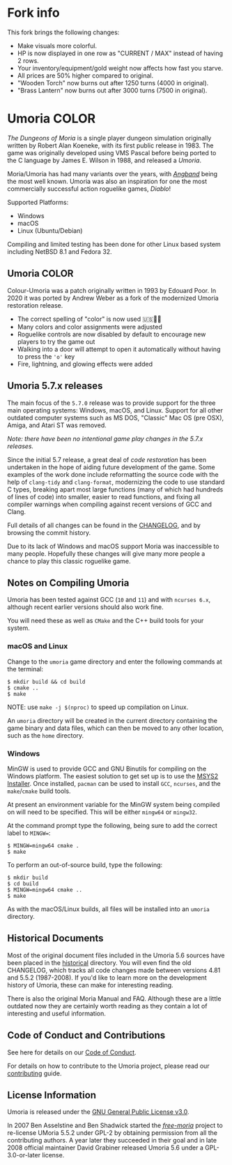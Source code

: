 # Fork info

This fork brings the following changes:
- Make visuals more colorful.
- HP is now displayed in one row as "CURRENT / MAX" instead of having 2 rows.
- Your inventory/equipment/gold weight now affects how fast you starve.
- All prices are 50% higher compared to original.
- "Wooden Torch" now burns out after 1250 turns (4000 in original).
- "Brass Lantern" now burns out after 3000 turns (7500 in original).

# Umoria COLOR

_The Dungeons of Moria_ is a single player dungeon simulation originally
written by Robert Alan Koeneke, with its first public release in 1983.
The game was originally developed using VMS Pascal before being ported to the
C language by James E. Wilson in 1988, and released a _Umoria_.

Moria/Umoria has had many variants over the years, with [_Angband_](http://rephial.org/)
being the most well known. Umoria was also an inspiration for one the most
commercially successful action roguelike games, _Diablo_!

Supported Platforms:

  - Windows
  - macOS
  - Linux (Ubuntu/Debian)

Compiling and limited testing has been done for other Linux based system
including NetBSD 8.1 and Fedora 32.


## Umoria COLOR

Colour-Umoria was a patch originally written in 1993 by Edouard Poor. In 2020
it was ported by Andrew Weber as a fork of the modernized Umoria restoration
release.

* The correct spelling of "color" is now used 🇺🇸🦅🗽
* Many colors and color assignments were adjusted
* Roguelike controls are now disabled by default to encourage new players to try the game out
* Walking into a door will attempt to open it automatically without having to press the `'o'` key
* Fire, lightning, and glowing effects were added

## Umoria 5.7.x releases

The main focus of the `5.7.0` release was to provide support for the three
main operating systems: Windows, macOS, and Linux. Support for all other
outdated computer systems such as MS DOS, "Classic" Mac OS (pre OSX), Amiga,
and Atari ST was removed.

_Note: there have been no intentional game play changes in the 5.7.x releases._

Since the initial 5.7 release, a great deal of _code restoration_ has been
undertaken in the hope of aiding future development of the game. Some examples
of the work done include reformatting the source code with the help of
`clang-tidy` and `clang-format`, modernizing the code to use standard C types,
breaking apart most large functions (many of which had hundreds of lines of code)
into smaller, easier to read functions, and fixing all compiler warnings when
compiling against recent versions of GCC and Clang.

Full details of all changes can be found in the [CHANGELOG](CHANGELOG.md), and
by browsing the commit history.

Due to its lack of Windows and macOS support Moria was inaccessible to many
people. Hopefully these changes will give many more people a chance to play
this classic roguelike game.


## Notes on Compiling Umoria

Umoria has been tested against GCC (`10` and `11`) and with `ncurses 6.x`,
although recent earlier versions should also work fine.

You will need these as well as `CMake` and the C++ build tools for your system.


### macOS and Linux

Change to the `umoria` game directory and enter the following commands at the
terminal:

    $ mkdir build && cd build
    $ cmake ..
    $ make

NOTE: use `make -j $(nproc)` to speed up compilation on Linux.

An `umoria` directory will be created in the current directory containing the
game binary and data files, which can then be moved to any other location, such
as the `home` directory.


### Windows

MinGW is used to provide GCC and GNU Binutils for compiling on the Windows platform.
The easiest solution to get set up is to use the [MSYS2 Installer](http://msys2.github.io/).
Once installed, `pacman` can be used to install `GCC`, `ncurses`, and the
`make`/`cmake` build tools.

At present an environment variable for the MinGW system being compiled on will
need to be specified. This will be either `mingw64` or `mingw32`.

At the command prompt type the following, being sure to add the correct label
to `MINGW=`:

    $ MINGW=mingw64 cmake .
    $ make

To perform an out-of-source build, type the following:

    $ mkdir build
    $ cd build
    $ MINGW=mingw64 cmake ..
    $ make

As with the macOS/Linux builds, all files will be installed into an `umoria` directory.


## Historical Documents

Most of the original document files included in the Umoria 5.6 sources have
been placed in the [historical](historical) directory. You will even find the
old CHANGELOG, which tracks all code changes made between versions 4.81 and
5.5.2 (1987-2008). If you'd like to learn more on the development history of
Umoria, these can make for interesting reading.

There is also the original Moria Manual and FAQ. Although these are a little
outdated now they are certainly worth reading as they contain a lot of
interesting and useful information.


## Code of Conduct and Contributions

See here for details on our [Code of Conduct](CODE_OF_CONDUCT.md).

For details on how to contribute to the Umoria project, please read our
[contributing](CONTRIBUTING.md) guide.


## License Information

Umoria is released under the [GNU General Public License v3.0](LICENSE).

In 2007 Ben Asselstine and Ben Shadwick started the
[_free-moria_](http://free-moria.sourceforge.net/) project to re-license
UMoria 5.5.2 under GPL-2 by obtaining permission from all the contributing
authors. A year later they succeeded in their goal and in late 2008 official
maintainer David Grabiner released Umoria 5.6 under a GPL-3.0-or-later license.
